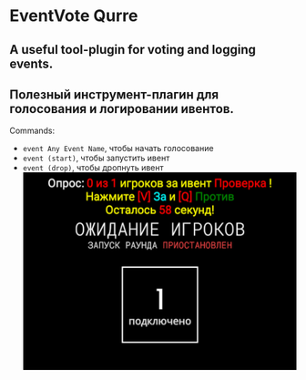 # EventVote Qurre
## A useful tool-plugin for voting and logging events.
## Полезный инструмент-плагин для голосования и логировании ивентов.
Commands: 
+ ``event Any Event Name``, чтобы начать голосование
+ ``event (start)``, чтобы запустить ивент
+ ``event (drop)``, чтобы дропнуть ивент
![](https://github.com/KoT0XleB/EventVote/blob/main/Test.png)
